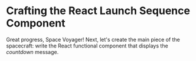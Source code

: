 # Crafting the React Launch Sequence Component

Great progress, Space Voyager! Next, let's create the main piece of the spacecraft: write the React functional component that displays the *countdown* message.